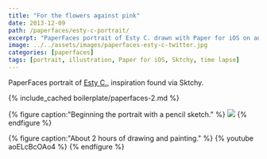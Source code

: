 ```yaml
---
title: "For the flowers against pink"
date: 2013-12-09
path: /paperfaces/esty-c-portrait/
excerpt: "PaperFaces portrait of Esty C. drawn with Paper for iOS on an iPad."
image: ../../assets/images/paperfaces-esty-c-twitter.jpg
categories: [paperfaces]
tags: [portrait, illustration, Paper for iOS, Sktchy, time lapse]
---
```


PaperFaces portrait of [Esty C.](https://sktchy.com/WfStFC), inspiration found via Sktchy.

{% include_cached boilerplate/paperfaces-2.md %}

{% figure caption:"Beginning the portrait with a pencil sketch." %}
[![](../../assets/images/paperfaces-esty-c-process-1-750.jpg)](../../assets/images/paperfaces-esty-c-process-1-lg.jpg)
{% endfigure %}

{% figure caption:"About 2 hours of drawing and painting." %}
{% youtube aoELcBcOAo4 %}
{% endfigure %}
